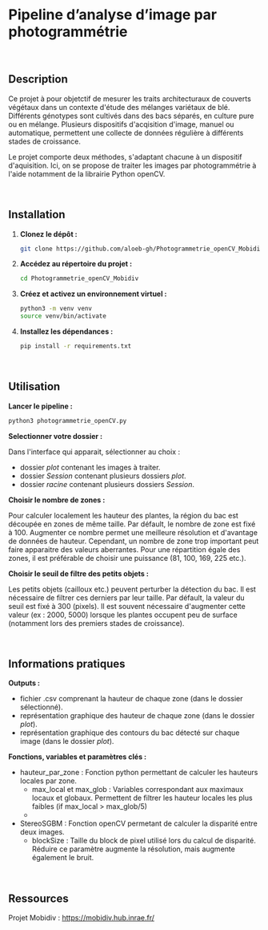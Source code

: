 # Pipeline d’analyse d’image par photogrammétrie

<br>

## Description
Ce projet à pour objetctif de mesurer les traits architecturaux de couverts végétaux dans un contexte d'étude des mélanges variétaux de blé.
Différents génotypes sont cultivés dans des bacs séparés, en culture pure ou en mélange.
Plusieurs dispositifs d'acqisition d'image, manuel ou automatique, permettent une collecte de données régulière à différents stades de croissance.

Le projet comporte deux méthodes, s'adaptant chacune à un dispositif d'aquisition.
Ici, on se propose de traiter les images par photogrammétrie à l'aide notamment de la librairie Python openCV.

<br>

## Installation

1. **Clonez le dépôt :**
    ```bash
    git clone https://github.com/aloeb-gh/Photogrammetrie_openCV_Mobidiv.git
    ```

2. **Accédez au répertoire du projet :**
    ```bash
    cd Photogrammetrie_openCV_Mobidiv
    ```

3. **Créez et activez un environnement virtuel :**
    ```bash
    python3 -m venv venv
    source venv/bin/activate
    ```

4. **Installez les dépendances :**
    ```bash
    pip install -r requirements.txt
    ```

<br>

## Utilisation
**Lancer le pipeline :**

```bash
python3 photogrammetrie_openCV.py 
```

**Selectionner votre dossier :**

Dans l'interface qui apparait, sélectionner au choix : 
- dossier *plot* contenant les images à traiter.
- dossier *Session* contenant plusieurs dossiers *plot*.
- dossier *racine* contenant plusieurs dossiers *Session*.

**Choisir le nombre de zones :**

Pour calculer localement les hauteur des plantes, la région du bac est découpée en zones de même taille.
Par défault, le nombre de zone est fixé à 100.
Augmenter ce nombre permet une meilleure résolution et d'avantage de données de hauteur.
Cependant, un nombre de zone trop important peut faire apparaitre des valeurs aberrantes.
Pour une répartition égale des zones, il est préférable de choisir une puissance (81, 100, 169, 225 etc.).


**Choisir le seuil de filtre des petits objets :**

Les petits objets (cailloux etc.) peuvent perturber la détection du bac.
Il est nécessaire de filtrer ces derniers par leur taille.
Par défault, la valeur du seuil est fixé à 300 (pixels).
Il est souvent nécessaire d'augmenter cette valeur (ex : 2000, 5000) lorsque les plantes occupent peu de surface (notamment lors des premiers stades de croissance).

<br>

## Informations pratiques


**Outputs :**

- fichier .csv comprenant la hauteur de chaque zone (dans le dossier sélectionné).
- représentation graphique des hauteur de chaque zone (dans le dossier *plot*).
- représentation graphique des contours du bac détecté sur chaque image (dans le dossier *plot*).


**Fonctions, variables et paramètres clés :**

- hauteur_par_zone : Fonction python permettant de calculer les hauteurs locales par zone.
    - max_local et max_glob : Variables correspondant aux maximaux locaux et globaux. Permettent de filtrer les hauteur locales les plus faibles (if max_local > max_glob/5)
    - 
- StereoSGBM : Fonction openCV permetant de calculer la disparité entre deux images.
    - blockSize : Taille du block de pixel utilisé lors du calcul de disparité. Réduire ce paramètre augmente la résolution, mais augmente également le bruit.


<br>

## Ressources

Projet Mobidiv :
https://mobidiv.hub.inrae.fr/
